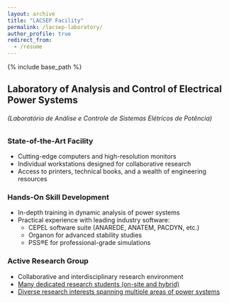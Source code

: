 ```yaml
---
layout: archive
title: "LACSEP Facility"
permalink: /lacsep-laboratory/
author_profile: true
redirect_from:
  - /resume
---
```

{% include base_path %}

## Laboratory of Analysis and Control of Electrical Power Systems
###### (Laboratório de Análise e Controle de Sistemas Elétricos de Potência)

### State-of-the-Art Facility
- Cutting-edge computers and high-resolution monitors
- Individual workstations designed for collaborative research
- Access to printers, technical books, and a wealth of engineering resources

### Hands-On Skill Development
- In-depth training in dynamic analysis of power systems
- Practical experience with leading industry software:
  - CEPEL software suite (ANAREDE, ANATEM, PACDYN, etc.)
  - Organon for advanced stability studies
  - PSS®E for professional-grade simulations

### Active Research Group
- Collaborative and interdisciplinary research environment
- [Many dedicated research students (on-site and hybrid)](https://lacsep.github.io/lacsep-members/)
- [Diverse research interests spanning multiple areas of power systems](https://lacsep.github.io/lacsep-research/)

<!-- A presentation of the laboratory can be found [here](https://docs.google.com/presentation/d/1gBEGmo9EvJSpGfU5OTKQ_ygamNeeIAKi/edit?usp=sharing&ouid=117936008961050572851&rtpof=true&sd=true). -->

